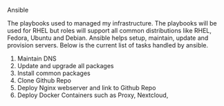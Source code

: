 Ansible 

The playbooks used to managed my infrastructure. The playbooks will be used for RHEL but roles will support all common distributions like RHEL, Fedora, Ubuntu and Debian. Ansible helps setup, maintain, update and provision servers. Below is the current list of tasks handled by ansible.

1. Maintain DNS
2. Update and upgrade all packages
3. Install common packages
4. Clone Github Repo
5. Deploy Nginx webserver and link to Github Repo
6. Deploy Docker Containers such as Proxy, Nextcloud,

